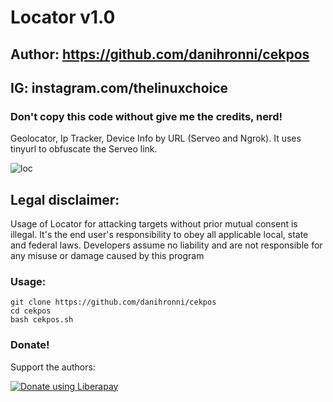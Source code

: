 # Locator v1.0
## Author: https://github.com/danihronni/cekpos
## IG: instagram.com/thelinuxchoice
### Don't copy this code without give me the credits, nerd! 

Geolocator, Ip Tracker, Device Info by URL (Serveo and Ngrok).
It uses tinyurl to obfuscate the Serveo link.

![loc](https://user-images.githubusercontent.com/34893261/43586620-7a766f4a-963e-11e8-8a47-5ff4039fbda0.png)

## Legal disclaimer:

Usage of Locator for attacking targets without prior mutual consent is illegal. It's the end user's responsibility to obey all applicable local, state and federal laws. Developers assume no liability and are not responsible for any misuse or damage caused by this program 


### Usage:
```
git clone https://github.com/danihronni/cekpos
cd cekpos
bash cekpos.sh
```

### Donate!
Support the authors:

<noscript><a href="https://liberapay.com/thelinuxchoice/donate"><img alt="Donate using Liberapay" src="https://liberapay.com/assets/widgets/donate.svg"></a></noscript>
